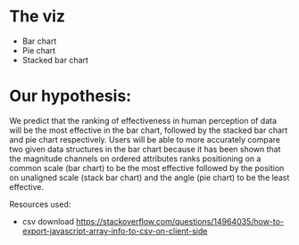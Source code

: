 # The viz
  - Bar chart
  - Pie chart
  - Stacked bar chart

# Our hypothesis:
We predict that the ranking of effectiveness in human perception of data will be the most effective in the bar chart, followed by the stacked bar chart and pie chart respectively. Users will be able to more accurately compare two given data structures in the bar chart because it has been shown that the magnitude channels on ordered attributes ranks positioning on a common scale (bar chart) to be the most effective followed by the position on unaligned scale (stack bar chart) and the angle (pie chart) to be the least effective. 


Resources used:

- csv download https://stackoverflow.com/questions/14964035/how-to-export-javascript-array-info-to-csv-on-client-side

